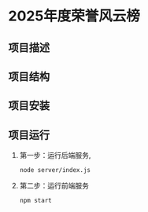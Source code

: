# 2025年度荣誉风云榜

## 项目描述

## 项目结构

## 项目安装

## 项目运行

1. 第一步：运行后端服务,
    ```
    node server/index.js
    ```
2. 第二步：运行前端服务
    ```
    npm start
    ```